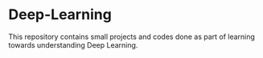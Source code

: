 # Deep-Learning

This repository contains small projects and codes done as part of learning towards understanding Deep Learning.
